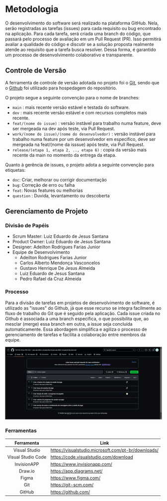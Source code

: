 # Metodologia

O desenvolvimento do software será realizado na plataforma GitHub. Nela, serão registradas as tarefas (issues) para cada requisito ou bug encontrado na aplicação. Para cada tarefa, será criada uma branch do código, que passará pelo processo de avaliação em um Pull Request (PR). Isso permitirá avaliar a qualidade do código e discutir se a solução proposta realmente atende ao requisito que a tarefa busca resolver. Dessa forma, é garantido um processo de desenvolvimento colaborativo e transparente.

## Controle de Versão

A ferramenta de controle de versão adotada no projeto foi o
[Git](https://git-scm.com/), sendo que o [Github](https://github.com)
foi utilizado para hospedagem do repositório.

O projeto segue a seguinte convenção para o nome de branches:

- `main` : mais recente versão estável e testada do software.
- `dev` : mais recente versão estável e com recursos completos mais recente.
- `feat/(nome do issue)` : versão instável para trabalho numa feature, deve ser mergeada na dev após teste, via Pull Request.
- `work/(nome do issue)/(nome do desenvolvedor)` : versão instável para trabalho numa feature por um desenvolvedor em especifico, deve ser mergeada na feat/(nome da isssue) após teste, via Pull Request.
- `release/(etapa 1, etapa 2, .., etapa 6)` : copia da versão mais recente da main no momento da entrega da etapa.

Quanto à gerência de issues, o projeto adota a seguinte convenção para
etiquetas:

- `doc`: Criar, melhorar ou corrigir documentação
- `bug`: Correção de erro ou falha
- `feat`: Novas features ou melhorias
- `question` : Duvida, levantamento ou descoberta

## Gerenciamento de Projeto

### Divisão de Papéis

 - Scrum Master: Luiz Eduardo de Jesus Santana
 - Product Owner: Luiz Eduardo de Jesus Santana
 - Designer: Adeilton Rodrigues Farias Junior
 - Equipe de Desenvolvimento
    - Adeilton Rodrigues Farias Junior
    - Carlos Alberto Mendonça Vasconcelos
    - Gustavo Henrique De Jesus Almeida
    - Luiz Eduardo de Jesus Santana 
    - Pedro Rafael da Cruz Almeida

### Processo

Para a divisão de tarefas em projetos de desenvolvimento de software, é utilizado as "issues" do Github, já que esse recurso se integra facilmente ao fluxo de trabalho do Git que é seguido pela aplicação. Cada issue criada no Github é associada a uma branch específica, o que possibilita que, ao mesclar (merge) essa branch em outra, a issue seja concluída automaticamente. Essa abordagem simplifica e agiliza o processo de gerenciamento de tarefas e facilita a colaboração entre membros da equipe.

![Tela do github com issues](./img/issues_print.png)

### Ferramentas

<!-- Tabela gerada apartir do arquivo: ./ferramentas.tgn -->

|   **Ferramenta**   | **Link**                                            |
|:------------------:|-----------------------------------------------------|
|    Visual Studio   | https://visualstudio.microsoft.com/pt-br/downloads/ |
| Visual Studio Code | https://code.visualstudio.com/download              |
|     InvisionAPP    | https://www.invisionapp.com/                        |
|       Draw.io      | https://app.diagrams.net/                           |
|        Figma       | https://www.figma.com/                              |
|         Git        | https://git-scm.com/                                |
|       GitHub       | https://github.com/                                 |